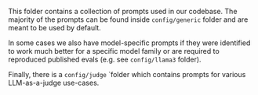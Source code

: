 This folder contains a collection of prompts used in our codebase. The majority of the prompts can be found
inside `config/generic` folder and are meant to be used by default.

In some cases we also have model-specific prompts if they were identified to work much better for a specific
model family or are required to reproduced published evals (e.g. see `config/llama3` folder).

Finally, there is a `config/judge` `folder which contains prompts for various LLM-as-a-judge use-cases.